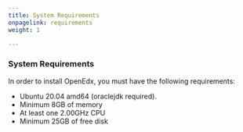 ```yaml
---
title: System Requirements
onpagelink: requirements
weight: 1

---
```


### **System Requirements**

In order to install OpenEdx, you must have the following requirements:

- Ubuntu 20.04 amd64 (oraclejdk required).
- Minimum 8GB of memory
- At least one 2.00GHz CPU
- Minimum 25GB of free disk
 